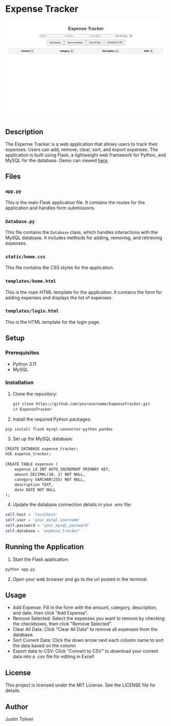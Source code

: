 # Expense Tracker
![Expense Tracker UI](static/image-new.png)
## Description

The Expense Tracker is a web application that allows users to track their expenses. Users can add, remove, clear, sort, and export expenses. The application is built using Flask, a lightweight web framework for Python, and MySQL for the database. Demo can viewed [here](https://expensetracker-production-1dbb.up.railway.app).

## Files

### `app.py`

This is the main Flask application file. It contains the routes for the application and handles form submissions.

### `Database.py`

This file contains the `Database` class, which handles interactions with the MySQL database. It includes methods for adding, removing, and retrieving expenses.

### `static/home.css`

This file contains the CSS styles for the application.

### `templates/home.html`

This is the main HTML template for the application. It contains the form for adding expenses and displays the list of expenses.

### `templates/login.html`

This is the HTML template for the login page.

## Setup

### Prerequisites

- Python 3.11
- MySQL

### Installation

1. Clone the repository:

   ```bash
   git clone https://github.com/yourusername/ExpenseTracker.git
   cd ExpenseTracker
   ```
2. Install the required Python packages:
  ```bash
  pip install flask mysql-connector-python pandas
  ```
3. Set up the MySQL database:
```MySQL
CREATE DATABASE expense_tracker;
USE expense_tracker;

CREATE TABLE expenses (
    expense_id INT AUTO_INCREMENT PRIMARY KEY,
    amount DECIMAL(10, 2) NOT NULL,
    category VARCHAR(255) NOT NULL,
    description TEXT,
    date DATE NOT NULL
);
```
4. Update the database connection details in your .env file:
```python
self.host = 'localhost'
self.user = 'your_mysql_username'
self.password = 'your_mysql_password'
self.database = 'expense_tracker'
```
## Running the Application
1. Start the Flask application:
```bash
python app.py
```
2. Open your web browser and go to the url posted in the terminal.

## Usage
* Add Expense: Fill in the form with the amount, category, description, and date, then click "Add Expense".
* Remove Selected: Select the expenses you want to remove by checking the checkboxes, then click "Remove Selected".
* Clear All Data: Click "Clear All Data" to remove all expenses from the database.
* Sort Current Data: Click the down arrow next each column name to sort the data based on the column
* Export data to CSV: Click "Convert to CSV" to download your current data into a .csv file for editing in Excel!

## License
This project is licensed under the MIT License. See the LICENSE file for details.

## Author
Justin Toliver

